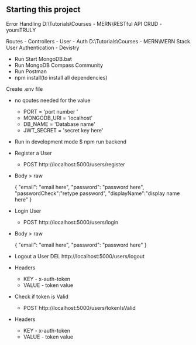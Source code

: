 ## Starting this project

Error Handling
D:\Tutorials\Courses - MERN\RESTful API CRUD - yoursTRULY

Routes - Controllers - User - Auth
D:\Tutorials\Courses - MERN\MERN Stack User Authentication - Devistry

- Run Start MongoDB.bat
- Run MongoDB Compass Community
- Run Postman
- npm install(to install all dependencies)

Create .env file

- no qoutes needed for the value

  - PORT = 'port number '
  - MONGODB_URI = 'localhost'
  - DB_NAME = 'Database name'
  - JWT_SECRET = 'secret key here'

- Run in development mode
  \$ npm run backend

- Register a User
  - POST http://localhost:5000/users/register
- Body > raw

  {
  "email": "email here",
  "password": "password here",
  "passwordCheck":"retype password",
  "displayName":"display name here"
  }

- Login User
  - POST http://localhost:5000/users/login
- Body > raw

  {
  "email": "email here",
  "password": "password here"
  }

- Logout a User
  DEL http://localhost:5000/users/logout
- Headers

  - KEY - x-auth-token
  - VALUE - token value

- Check if token is Valid
  - POST http://localhost:5000/users/tokenIsValid
- Headers
  - KEY - x-auth-token
  - VALUE - token value
